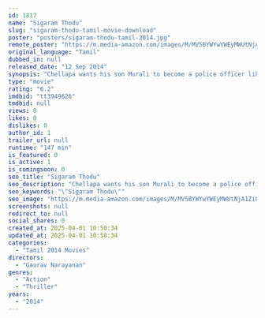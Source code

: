 ```yaml
---
id: 1817
name: "Sigaram Thodu"
slug: "sigaram-thodu-tamil-movie-download"
poster: "posters/sigaram-thodu-tamil-2014.jpg"
remote_poster: "https://m.media-amazon.com/images/M/MV5BYWYwYWEyMWUtNjA1Zi00ZTAzLWI3NzAtNmE1YTgwYThlZTQxXkEyXkFqcGdeQXVyMTEzNzg0Mjkx._V1_SX300.jpg"
original_language: "Tamil"
dubbed_in: null
released_date: "12 Sep 2014"
synopsis: "Chellapa wants his son Murali to become a police officer like him but Murali's dream is a 'safe' bank job. However a series of events changes the course of Murali's life."
type: "movie"
rating: "6.2"
imdbid: "tt3949626"
tmdbid: null
views: 0
likes: 0
dislikes: 0
author_id: 1
trailer_url: null
runtime: "147 min"
is_featured: 0
is_active: 1
is_comingsoon: 0
seo_title: "Sigaram Thodu"
seo_description: "Chellapa wants his son Murali to become a police officer like him but Murali's dream is a 'safe' bank job. However a series of events changes the course of Murali's life."
seo_keywords: "\"Sigaram Thodu\""
seo_image: "https://m.media-amazon.com/images/M/MV5BYWYwYWEyMWUtNjA1Zi00ZTAzLWI3NzAtNmE1YTgwYThlZTQxXkEyXkFqcGdeQXVyMTEzNzg0Mjkx._V1_SX300.jpg"
screenshots: null
redirect_to: null
social_shares: 0
created_at: 2025-04-01 10:50:34
updated_at: 2025-04-01 10:50:34
categories:
  - "Tamil 2014 Movies"
directors:
  - "Gaurav Narayanan"
genres:
  - "Action"
  - "Thriller"
years:
  - "2014"
---
```

